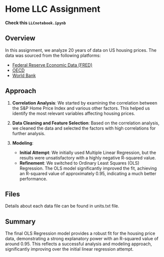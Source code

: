 # Home LLC Assignment
**Check this `LLCnotebook.ipynb`**

## Overview

In this assignment, we analyze 20 years of data on US housing prices. The data was sourced from the following platforms:

- [Federal Reserve Economic Data (FRED)](https://fred.stlouisfed.org/)
- [OECD](https://www.oecd.org/en.html)
- [World Bank](https://data.worldbank.org/)

## Approach

1. **Correlation Analysis**: 
   We started by examining the correlation between the S&P Home Price Index and various other factors. This helped us identify the most relevant variables affecting housing prices.

2. **Data Cleaning and Feature Selection**: 
   Based on the correlation analysis, we cleaned the data and selected the factors with high correlations for further analysis.

3. **Modeling**:
   - **Initial Attempt**: We initially used Multiple Linear Regression, but the results were unsatisfactory with a highly negative R-squared value.
   - **Refinement**: We switched to Ordinary Least Squares (OLS) Regression. The OLS model significantly improved the fit, achieving an R-squared value of approximately 0.95, indicating a much better performance.
  
## Files
Details about each data file can be found in units.txt file. 

## Summary

The final OLS Regression model provides a robust fit for the housing price data, demonstrating a strong explanatory power with an R-squared value of around 0.95. This reflects a successful analysis and modeling approach, significantly improving over the initial linear regression attempt.



